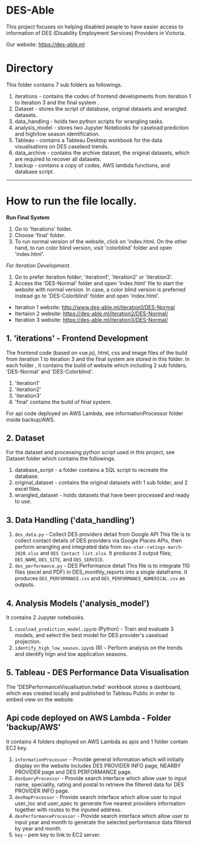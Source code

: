 # DES-Able

This project focuses on helping disabled people to have easier access to information of DES (Disability Employment Services) Providers in Victoria. 

Our website: https://des-able.ml

# Directory 
This folder contains 7 sub folders as followings. 
1. iterations - contains the codes of frontend developments from iteration 1 to iteration 3 and the final system . 
2. Dataset - stores the script of database, original datasets and wrangled datasets. 
3. data_handling - holds two python scripts for wrangling tasks.
4. analysis_model - stores two Jupyter Notebooks for caseload prediction and high/low season identification.
5. Tableau - contains a Tableau Desktop workbook for the data visualisations on DES caselaod trends.  
6. data_archive - contains the archive dataset, the original datasets, which are required to recover all datasets.
7. backup - contains a copy of codes, AWS lambda functions, and database script.  


---------------------------------------------
# How to run the file locally.
**Run Final System**
1. Go to 'Iterations' folder.
2. Choose 'final' folder.
3. To run normal version of the website, click on 'index.html. On the other hand, to run color blind version, visit 'colorblind' folder and open 'index.html'.

*For Iteration Development.*
1. Go to prefer iteration folder; 'iteration1', 'iteration2' or 'iteration3'.
2. Access the 'DES-Normal' folder and open 'index.html' file to start the website with normal version. In case, a color blind version is preferred instead go to 'DES-Colorblind' folder and open 'index.html'.
- Iteration 1 website: http://www.des-able.ml/iteration1/DES-Normal 
- Itertaion 2 website: https://des-able.ml/iteration2/DES-Normal/ 
- Iteration 3 website: https://des-able.ml/iteration3/DES-Normal/

      
## 1. 'iterations' - Frontend Development
The frontend code (based on vue.js), html, css and image files of the build from iteration 1 to iteration 3 and the final system are stored in this folder. In each folder , it contains the build of website which including 2 sub folders; 'DES-Normal' and 'DES-Colorblind'.
1. 'iteration1'  
2. 'iteration2'  
3. 'iteration3' 
4. 'final' contains the build of final system.
          
For api code deployed on AWS Lambda, see informationProcessor folder inside backup/AWS.


## 2. Dataset
For the dataset and processing python script used in this project, see Dataset folder which contains the followings.
1. database_script - a folder contains a SQL script to recreate the database. 
2. original_dataset - contains the original datasets with 1 sub folder, and 2 excel files. 
3. wrangled_dataset - holds datasets that have been processed and ready to use. 


## 3. Data Handling ('data_handling')

1. `des_data.py` - Collect DES providers detail from Google API 
This file is to collect contact details of DES providers via Google Places APIs, then perform wrangling and integrated data from `des-star-ratings-march-2020.xlsx` and `DES Contact list.xlsx`. It produces 3 output files; `DES_NAME`, `DES_SITE`, and `DES_SERVICE`.
2. `des_performance.py` - DES Performance detail 
This file is to integrate 110 files (excel and PDF) in DES_monthly_reports into a single dataframe. It produces `DES_PERFORMANCE.csv` and `DES_PERFORMANCE_NUMERICAL.csv` as outputs. 

## 4. Analysis Models ('analysis_model')
It contains 2 Jupyter notebooks. 
1. `caseload_prediction_model.ipynb` (Python) - Train and evaluate 3 models, and select the best model for DES provider's caseload projection. 
2. `identify_high_low_season.ipynb` (R) - Perform analysis on the trends and identify hign and low application seasons.

## 5. Tableau - DES Performance Data Visualisation
The 'DESPerformanceVisualisation.twbd' workbook stores a dashboard, which was created locally and published to Tableau Public in order to embed view on the website. 


## Api code deployed on AWS Lambda - Folder 'backup/AWS'
It contains 4 folders deployed on AWS Lambda as apis and 1 folder contain EC2 key.
1) `informationProcessor` - Provide general information which will initially display on the website includes DES PROVIDER INFO page, NEARBY PROVIDER page and DES PERFORMANCE page.
2) `desQueryProcessor` - Provide search interface which allow user to input name, speciality, rating and postal to retrieve the filtered data for DES PROVIDER INFO page.
3) `desMapProcessor` - Provide search interface which allow user to input user_loc and user_spec to generate five nearest providers information together with routes to the inputed address.
4) `desPerformanceProcessor` - Provide search interface which allow user to input year and month to generate the selected performance data filtered by year and month.
5) `key` - pem key to link to EC2 server.
